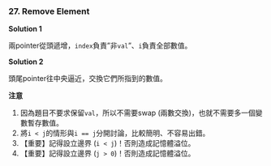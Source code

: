 ### 27. Remove Element

**Solution 1**

兩pointer從頭遞增，`index`負責”非`val`”、`i`負責全部數值。


**Solution 2**

頭尾pointer往中央逼近，交換它們所指到的數值。

**注意**

1. 因為題目不要求保留`val`，所以不需要swap (兩數交換)，也就不需要多一個變數暫存數值。
2. 將`i < j`的情形與`i == j`分開討論，比較簡明、不容易出錯。
3. 【重要】記得設立邊界 (`i < j`)！否則造成記憶體溢位。
4. 【重要】記得設立邊界 (`j > 0`)！否則造成記憶體溢位。
